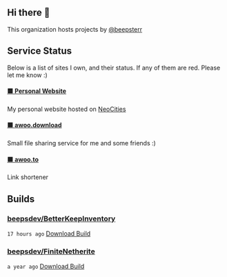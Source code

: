 ## Hi there 👋

This organization hosts projects by [@beepsterr](https://github.com/BeepSterr)
## Service Status
Below is a list of sites I own, and their status. 
If any of them are red. Please let me know :)


#### [🟩 Personal Website](https://beeps.dev)

My personal website hosted on [NeoCities](https://neocities.org/)
#### [🟩 awoo.download](https://awoo.download)

Small file sharing service for me and some friends :)
#### [🟩 awoo.to](https://awoo.to/shorten)

Link shortener

## Builds
### [beepsdev/BetterKeepInventory](https://github.com/beepsdev/BetterKeepInventory)

`17 hours ago` [Download Build](https://github.com/beepsdev/BetterKeepInventory/suites/12950459665/artifacts/700124550)
### [beepsdev/FiniteNetherite](https://github.com/beepsdev/FiniteNetherite)

`a year ago` [Download Build](https://github.com/beepsdev/FiniteNetherite/suites/6362450050/artifacts/229833502)

